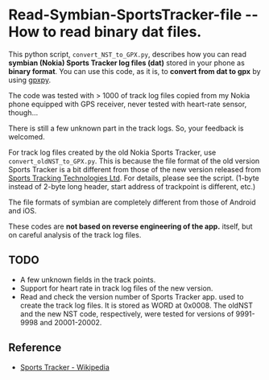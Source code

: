 # Read-Symbian-SportsTracker-file -- How to read binary dat files.
 This python script, `convert_NST_to_GPX.py`, describes how you can read **symbian (Nokia) Sports Tracker log files (dat)** stored 
in your phone as **binary format**.  You can use this code, as it is, to **convert from dat to gpx** by using [gpxpy](https://github.com/tkrajina/gpxpy).

 The code was tested with > 1000 of track log files copied from my Nokia phone equipped 
with GPS receiver, never tested with heart-rate sensor, though...

 There is still a few unknown part in the track logs.  So, your feedback is welcomed.

 For track log files created by the old Nokia Sports Tracker, use `convert_oldNST_to_GPX.py`. 
This is because the file format of the old version Sports Tracker is a bit different from those 
of the new version released from [Sports Tracking Technologies Ltd](http://www.sports-tracker.com/).  For details, please see 
the script.  (1-byte instead of 2-byte long header, start address of trackpoint is different, 
etc.)

 The file formats of symbian are completely different from those of Android and iOS.

 These codes are **not based on reverse engineering of the app.** itself, but on careful analysis of the track log files.
 
## TODO
- A few unknown fields in the track points.
- Support for heart rate in track log files of the new version.
- Read and check the version number of Sports Tracker app. used to create the track log files.  It is stored as WORD at 0x0008.
The oldNST and the new NST code, respectively, were tested for versions of 9991-9998 and 20001-20002.

## Reference
- [Sports Tracker - Wikipedia](https://en.wikipedia.org/wiki/Sports_Tracker)
